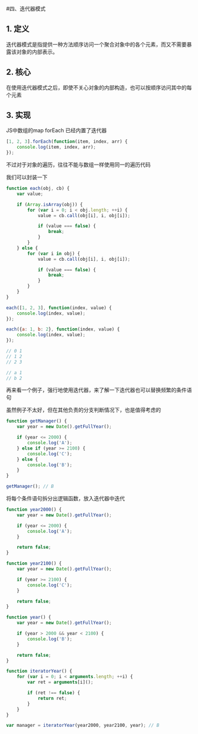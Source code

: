 #四、迭代器模式

## 1. 定义

迭代器模式是指提供一种方法顺序访问一个聚合对象中的各个元素，而又不需要暴露该对象的内部表示。

## 2. 核心

在使用迭代器模式之后，即使不关心对象的内部构造，也可以按顺序访问其中的每个元素

## 3. 实现

JS中数组的map forEach 已经内置了迭代器

```javascript
[1, 2, 3].forEach(function(item, index, arr) {
    console.log(item, index, arr);
});
```

不过对于对象的遍历，往往不能与数组一样使用同一的遍历代码

我们可以封装一下

```javascript
function each(obj, cb) {
    var value;

    if (Array.isArray(obj)) {
        for (var i = 0; i < obj.length; ++i) {
            value = cb.call(obj[i], i, obj[i]);

            if (value === false) {
                break;
            }
        }
    } else {
        for (var i in obj) {
            value = cb.call(obj[i], i, obj[i]);

            if (value === false) {
                break;
            }
        }
    }
}

each([1, 2, 3], function(index, value) {
    console.log(index, value);
});

each({a: 1, b: 2}, function(index, value) {
    console.log(index, value);
});

// 0 1
// 1 2
// 2 3

// a 1
// b 2
```

再来看一个例子，强行地使用迭代器，来了解一下迭代器也可以替换频繁的条件语句

虽然例子不太好，但在其他负责的分支判断情况下，也是值得考虑的

```javascript
function getManager() {
    var year = new Date().getFullYear();

    if (year <= 2000) {
        console.log('A');
    } else if (year >= 2100) {
        console.log('C');
    } else {
        console.log('B');
    }
}

getManager(); // B
```

将每个条件语句拆分出逻辑函数，放入迭代器中迭代

```javascript
function year2000() {
    var year = new Date().getFullYear();

    if (year <= 2000) {
        console.log('A');
    }

    return false;
}

function year2100() {
    var year = new Date().getFullYear();

    if (year >= 2100) {
        console.log('C');
    }

    return false;
}

function year() {
    var year = new Date().getFullYear();

    if (year > 2000 && year < 2100) {
        console.log('B');
    }

    return false;
}

function iteratorYear() {
    for (var i = 0; i < arguments.length; ++i) {
        var ret = arguments[i]();

        if (ret !== false) {
            return ret;
        }
    }
}

var manager = iteratorYear(year2000, year2100, year); // B
```
